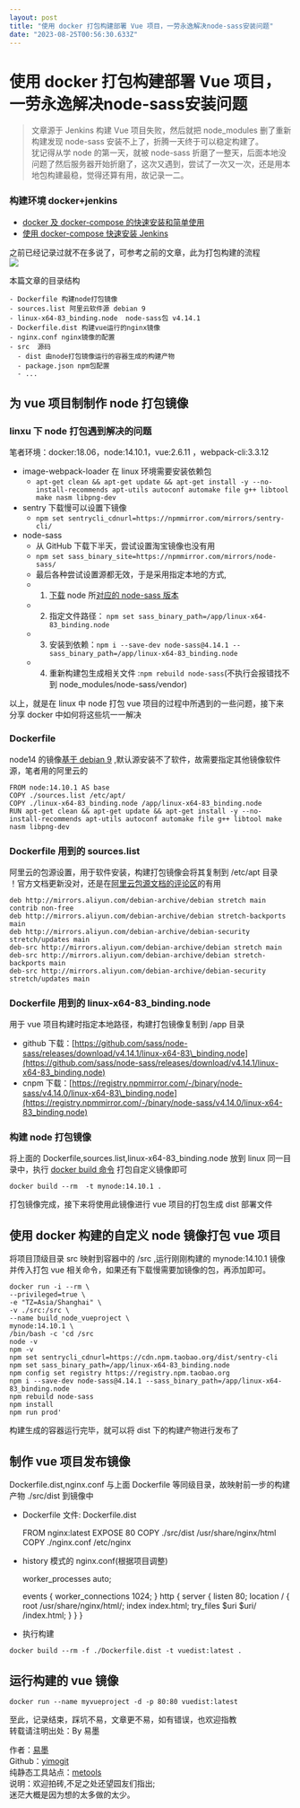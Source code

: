 ```yaml
---
layout: post
title: "使用 docker 打包构建部署 Vue 项目，一劳永逸解决node-sass安装问题"
date: "2023-08-25T00:56:30.633Z"
---
```

使用 docker 打包构建部署 Vue 项目，一劳永逸解决node-sass安装问题
===========================================

> 文章源于 Jenkins 构建 Vue 项目失败，然后就把 node\_modules 删了重新构建发现 node-sass 安装不上了，折腾一天终于可以稳定构建了。  
> 犹记得从学 node 的第一天，就被 node-sass 折磨了一整天，后面本地没问题了然后服务器开始折磨了，这次又遇到，尝试了一次又一次，还是用本地包构建最稳，觉得还算有用，故记录一二。

### 构建环境 docker+jenkins

*   [docker 及 docker-compose 的快速安装和简单使用](https://www.cnblogs.com/morang/p/9501223.html)
*   [使用 docker-compose 快速安装 Jenkins](https://www.cnblogs.com/morang/p/docker-jenkins-use.html)

之前已经记录过就不在多说了，可参考之前的文章，此为打包构建的流程  
![](https://img2023.cnblogs.com/blog/662652/202308/662652-20230824222423658-1180459547.png)

本篇文章的目录结构

    - Dockerfile 构建node打包镜像
    - sources.list 阿里云软件源 debian 9
    - linux-x64-83_binding.node  node-sass包 v4.14.1
    - Dockerfile.dist 构建vue运行的nginx镜像
    - nginx.conf nginx镜像的配置
    - src  源码
      - dist 由node打包镜像运行的容器生成的构建产物
      - package.json npm包配置
      - ...
    

为 vue 项目制制作 node 打包镜像
---------------------

### linxu 下 node 打包遇到解决的问题

笔者环境：docker:18.06，node:14.10.1，vue:2.6.11 ，webpack-cli:3.3.12

*   image-webpack-loader 在 linux 环境需要安装依赖包
    *   `apt-get clean && apt-get update && apt-get install -y --no-install-recommends apt-utils autoconf automake file g++ libtool make nasm libpng-dev`
*   sentry 下载慢可以设置下镜像
    *   `npm set sentrycli_cdnurl=https://npmmirror.com/mirrors/sentry-cli/`
*   node-sass
    *   从 GitHub 下载下半天，尝试设置淘宝镜像也没有用
    *   `npm set sass_binary_site=https://npmmirror.com/mirrors/node-sass/`
    *   最后各种尝试设置源都无效，于是采用指定本地的方式,
    *   1.  [下载](https://npmmirror.com/mirrors/node-sass/) node 所[对应的 node-sass 版本](https://www.npmjs.com/package/node-sass)
    *   2.  指定文件路径： `npm set sass_binary_path=/app/linux-x64-83_binding.node`
    *   3.  安装到依赖：`npm i --save-dev node-sass@4.14.1 --sass_binary_path=/app/linux-x64-83_binding.node`
    *   4.  重新构建包生成相关文件 :`npm rebuild node-sass`(不执行会报错找不到 node\_modules/node-sass/vendor)

以上，就是在 linux 中 node 打包 vue 项目的过程中所遇到的一些问题，接下来分享 docker 中如何将这些坑一一解决

### Dockerfile

node14 的镜像[基于 debian 9](https://hub.docker.com/layers/library/node/14.10.1/images/sha256-3ab45e1f177ac393cd00e15a4de6138e22c1683e95c8b122c9ed224e51a0688c?context=explore) ,默认源安装不了软件，故需要指定其他镜像软件源，笔者用的阿里云的

    FROM node:14.10.1 AS base
    COPY ./sources.list /etc/apt/
    COPY ./linux-x64-83_binding.node /app/linux-x64-83_binding.node
    RUN apt-get clean && apt-get update && apt-get install -y --no-install-recommends apt-utils autoconf automake file g++ libtool make nasm libpng-dev
    

### Dockerfile 用到的 sources.list

阿里云的包源设置，用于软件安装，构建打包镜像会将其复制到 /etc/apt 目录  
！官方文档更新没对，还是在[阿里云包源文档的评论区](https://developer.aliyun.com/mirror/debian?spm=a2c6h.13651102.0.0.467e1b11F3fFAF)的有用

    deb http://mirrors.aliyun.com/debian-archive/debian stretch main contrib non-free
    deb http://mirrors.aliyun.com/debian-archive/debian stretch-backports main
    deb http://mirrors.aliyun.com/debian-archive/debian-security stretch/updates main
    deb-src http://mirrors.aliyun.com/debian-archive/debian stretch main
    deb-src http://mirrors.aliyun.com/debian-archive/debian stretch-backports main
    deb-src http://mirrors.aliyun.com/debian-archive/debian-security stretch/updates main
    

### Dockerfile 用到的 linux-x64-83\_binding.node

用于 vue 项目构建时指定本地路径，构建打包镜像复制到 /app 目录

*   github 下载：[https://github.com/sass/node-sass/releases/download/v4.14.1/linux-x64-83\_binding.node](https://github.com/sass/node-sass/releases/download/v4.14.1/linux-x64-83_binding.node)
*   cnpm 下载：[https://registry.npmmirror.com/-/binary/node-sass/v4.14.0/linux-x64-83\_binding.node](https://registry.npmmirror.com/-/binary/node-sass/v4.14.0/linux-x64-83_binding.node)

### 构建 node 打包镜像

将上面的 Dockerfile,sources.list,linux-x64-83\_binding.node 放到 linux 同一目录中，执行 [docker build 命令](https://www.runoob.com/docker/docker-build-command.html) 打包自定义镜像即可

    docker build --rm  -t mynode:14.10.1 .
    

打包镜像完成，接下来将使用此镜像进行 vue 项目的打包生成 dist 部署文件

使用 docker 构建的自定义 node 镜像打包 vue 项目
---------------------------------

将项目顶级目录 src 映射到容器中的 /src ,运行刚刚构建的 mynode:14.10.1 镜像并传入打包 vue 相关命令，如果还有下载慢需要加镜像的包，再添加即可。

    docker run -i --rm \
    --privileged=true \
    -e "TZ=Asia/Shanghai" \
    -v ./src:/src \
    --name build_node_vueproject \
    mynode:14.10.1 \
    /bin/bash -c 'cd /src
    node -v
    npm -v
    npm set sentrycli_cdnurl=https://cdn.npm.taobao.org/dist/sentry-cli
    npm set sass_binary_path=/app/linux-x64-83_binding.node
    npm config set registry https://registry.npm.taobao.org
    npm i --save-dev node-sass@4.14.1 --sass_binary_path=/app/linux-x64-83_binding.node
    npm rebuild node-sass
    npm install
    npm run prod'
    

构建生成的容器运行完毕，就可以将 dist 下的构建产物进行发布了

制作 vue 项目发布镜像
-------------

Dockerfile.dist,nginx.conf 与上面 Dockerfile 等同级目录，故映射前一步的构建产物 ./src/dist 到镜像中

*   Dockerfile 文件: Dockerfile.dist

    FROM nginx:latest
    EXPOSE 80
    COPY ./src/dist /usr/share/nginx/html
    COPY ./nginx.conf /etc/nginx
    

*   history 模式的 nginx.conf(根据项目调整)

    worker_processes auto;
    
    events {
        worker_connections 1024;
    }
    http {
        server {
            listen       80;
            location / {
                root /usr/share/nginx/html/;
                index index.html;
                try_files $uri $uri/ /index.html;
            }
        }
    }
    
    

*   执行构建

`docker build --rm -f ./Dockerfile.dist -t vuedist:latest .`

运行构建的 vue 镜像
------------

`docker run --name myvueproject -d -p 80:80 vuedist:latest`

至此，记录结束，踩坑不易，文章更不易，如有错误，也欢迎指教  
转载请注明出处：By 易墨

作者：[易墨](http://www.cnblogs.com/morang/)  
Github：[yimogit](https://github.com/yimogit)  
纯静态工具站点：[metools](https://github.com/yimogit/metools-plugin)  
说明：欢迎拍砖,不足之处还望园友们指出;  
迷茫大概是因为想的太多做的太少。